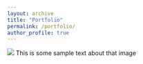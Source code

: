 ```yaml
---
layout: archive
title: "Portfolio"
permalink: /portfolio/
author_profile: true
---
```


[<img src="http://www.google.com.au/images/nav_logo7.png">](http://google.com.au/)
This is some sample text about that image

